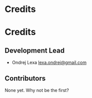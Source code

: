 Credits
=======

# Credits

## Development Lead

* Ondrej Lexa <lexa.ondrej@gmail.com>

## Contributors

None yet. Why not be the first?
